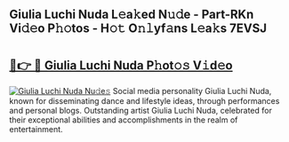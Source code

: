 ## Giulia Luchi Nuda L𝚎a𝚔ed N𝚞𝚍e - Part-RKn Vi𝚍𝚎o P𝚑𝚘tos - H𝚘𝚝 O𝚗𝚕yf𝚊ns L𝚎a𝚔s 7EVSJ

# <h2><a href="http://kf9nf4g.oniu.top/?m=Giulia+Luchi+Nuda">🔗👉 🔴 Giulia Luchi Nuda P𝚑ot𝚘𝚜 V𝚒d𝚎o</a></h2>

[![Giulia Luchi Nuda Nu𝚍e𝚜](https://i.imgur.com/0qMVB7G.gif)](http://kf9nf4g.oniu.top/?m=Giulia+Luchi+Nuda)
Social media personality Giulia Luchi Nuda, known for disseminating dance and lifestyle ideas, through performances and personal blogs. Outstanding artist Giulia Luchi Nuda, celebrated for their exceptional abilities and accomplishments in the realm of entertainment.  
